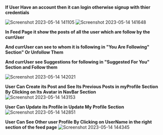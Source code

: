 **If User Have an account then it can login otherwise signup with thier credentials**


![Screenshot 2023-05-14 141105](https://github.com/theshinegupta/Social_Media_Platform/assets/78649993/cee0e12f-074a-44c0-9c56-452de5e3d1bf)
![Screenshot 2023-05-14 141648](https://github.com/theshinegupta/Social_Media_Platform/assets/78649993/9b4a4cdb-77e6-48cb-867b-bdf0fbd85d17)


**In Feed Page it show the posts of all the user which are follow by the currUser**

**And currUser can see to whom it is following in "You Are Following" Section" Or Unfollow Them**

**And currUser see Suggestions for following in "Suggested For You" Section and Follow them**

![Screenshot 2023-05-14 142021](https://github.com/theshinegupta/Social_Media_Platform/assets/78649993/a7ab6979-dbc3-4c80-ab6d-6bff980c68da)

**User Can Create its Post and See Its Previous Posts in myProfile Section By Clicking on Its Avatar in NavBar Section**
![Screenshot 2023-05-14 143153](https://github.com/theshinegupta/Social_Media_Platform/assets/78649993/4c778fbc-bc61-490d-ad3a-0c8b7680b83d)


**User Can Update its Profile in Update My Profile Section**
![Screenshot 2023-05-14 142851](https://github.com/theshinegupta/Social_Media_Platform/assets/78649993/04ef98fa-c049-4978-8f99-a34e012ff94f)


**User Can See Other user Profile By Clicking on UserName in the right section of the feed page**
![Screenshot 2023-05-14 144345](https://github.com/theshinegupta/Social_Media_Platform/assets/78649993/c902054d-3fc2-46df-a01a-784c75f52bef)










